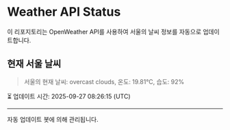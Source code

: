 
# Weather API Status

이 리포지토리는 OpenWeather API를 사용하여 서울의 날씨 정보를 자동으로 업데이트합니다.

## 현재 서울 날씨
> 서울의 현재 날씨: overcast clouds, 온도: 19.81°C, 습도: 92%

⏳ 업데이트 시간: 2025-09-27 08:26:15 (UTC)

---
자동 업데이트 봇에 의해 관리됩니다.
